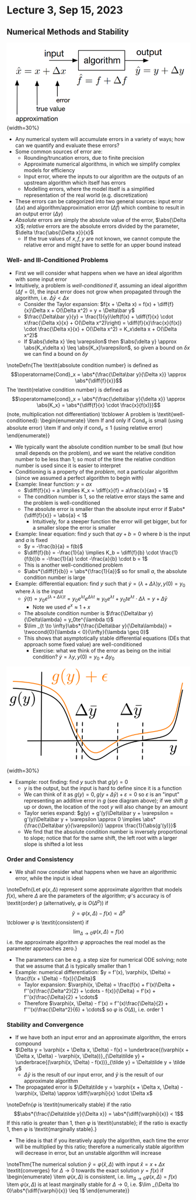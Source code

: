 # Lecture 3, Sep 15, 2023

## Numerical Methods and Stability

![Model of errors in a numerical algorithm.](imgs/lec3_1.png){width=30%}

* Any numerical system will accumulate errors in a variety of ways; how can we quantify and evaluate these errors?
* Some common sources of error are:
	* Rounding/truncation errors, due to finite precision
	* Approximate numerical algorithms, in which we simplify complex models for efficiency
	* Input error, where the inputs to our algorithm are the outputs of an upstream algorithm which itself has errors
	* Modelling errors, where the model itself is a simplified representation of the real world (e.g. discretization)
* These errors can be categorized into two general sources: input error ($\Delta x$) and algorithm/approximation error ($\Delta f$) which combine to result in an output error ($\Delta y$)
* *Absolute* errors are simply the absolute value of the error, $\abs{\Delta x}$; *relative* errors are the absolute errors divided by the parameter, $\delta \frac{\abs{\Delta x}}{x}$
	* If the true values of $x, f, y$ are not known, we cannot compute the relative error and might have to settle for an upper bound instead

### Well- and Ill-Conditioned Problems

* First we will consider what happens when we have an ideal algorithm with some input error
* Intuitively, a problem is *well-conditioned* if, assuming an ideal algorithm ($\Delta f = 0$), the input error does not grow when propagated through the algorithm, i.e. $\Delta\bar y < \Delta x$
	* Consider the Taylor expansion: $f(x + \Delta x) = f(x) + \diff{f}{x}\Delta x + O(\Delta x^2) = y + \Delta\bar y$
	* $\frac{\Delta\bar y}{y} = \frac{1}{y}\left(f(x) + \diff{f}{x} \cdot x\frac{\Delta x}{x} + O(\Delta x^2)\right) = \diff{f}{x}\frac{x}{f(x)} \cdot \frac{\Delta x}{x} + O(\Delta x^2) = K_x\delta x + O(\Delta x^2)$
	* If $\abs{\delta x} \leq \varepsilon$ then $\abs{\delta y} \approx \abs{K_x\delta x} \leq \abs{K_x}\varepsilon$, so given a bound on $\delta x$ we can find a bound on $\delta y$

\noteDefn{The \textit{absolute condition number} is defined as $$\operatorname{Cond}_x = \abs*{\frac{\Delta\bar y}{\Delta x}} \approx \abs*{\diff{f}{x}}$$
The \textit{relative condition number} is defined as $$\operatorname{cond}_x = \abs*{\frac{\delta\bar y}{\delta x}} \approx \abs{K_x} = \abs*{\diff{f}{x} \cdot \frac{x}{f(x)}}$$
(note, multiplication not differentiation)
\tcblower
A problem is \textit{well-conditioned}:
\begin{enumerate}
	\item If and only if $\operatorname{Cond}_x$ is small (using absolute error)
	\item If and only if $\operatorname{cond}_x \leq 1$ (using relative error)
\end{enumerate}}

* We typically want the absolute condition number to be small (but how small depends on the problem), and we want the relative condition number to be less than 1; so most of the time the relative condition number is used since it is easier to interpret
* Conditioning is a property of the *problem*, not a particular algorithm (since we assumed a perfect algorithm to begin with)
* Example: linear function: $y = ax$
	* $\diff{f}{x} = a \implies K_x = \diff{x}{f} = a\frac{x}{ax} = 1$
	* The condition number is 1, so the relative error stays the same and the problem is well-conditioned
	* The absolute error is smaller than the absolute input error if $\abs*{\diff{f}{x}} = \abs{a} < 1$
		* Intuitively, for a steeper function the error will get bigger, but for a smaller slope the error is smaller
* Example: linear equation: find $y$ such that $ay + b = 0$ where $b$ is the input and $a$ is fixed
	* $y = -\frac{b}{a} = f(b)$
	* $\diff{f}{b} = -\frac{1}{a} \implies K_b = \diff{f}{b} \cdot \frac{1}{f(b)}b = -\frac{1}{a} \cdot -\frac{a}{b} \cdot b = 1$
	* This is another well-conditioned problem
	* $\abs*{\diff{f}{b}} = \abs*{\frac{1}{a}}$ so for small $a$, the absolute condition number is large
* Example: differential equation: find $y$ such that $\dot y = (\lambda + \Delta\lambda)y, y(0) = y_0$ where $\lambda$ is the input
	* $\hat y(t) = y_0e^{(\lambda + \Delta\lambda)t} = y_0e^{\lambda t}e^{\Delta\lambda t} \approx y_0e^{\lambda t} + y_0te^{\lambda t} \cdot \Delta\lambda = y + \Delta\bar y$
		* Note we used $e^x \approx 1 + x$
	* The absolute condition number is $\frac{\Delta\bar y}{\Delta\lambda} = y_0te^{\lambda t}$
	* $\lim _{t \to \infty}\abs*{\frac{\Delta\bar y}{\Delta\lambda}} = \twocond{0}{\lambda < 0}{\infty}{\lambda \geq 0}$
	* This shows that asymptotically stable differential equations (DEs that approach some fixed value) are well-conditioned
		* Exercise: what we think of the error as being on the initial condition? $\dot y = \lambda y, y(0) = y_0 + \Delta y_0$

![Representation of error in root finding.](imgs/lec3_2.png){width=30%}

* Example: root finding: find $y$ such that $g(y) = 0$
	* $y$ is the output, but the input is hard to define since it is a function
	* We can think of it as $g(y) = 0, g(y + \Delta\bar y) + \varepsilon = 0$ so $\varepsilon$ is an "input" representing an additive error in $g$ (see diagram above); if we shift $g$ up or down, the location of the root $y$ will also change by an amount
	* Taylor series expand: $g(y) + g'(y)\Delta\bar y + \varepsilon = g'(y)\Delta\bar y + \varepsilon \approx 0 \implies \abs*{\frac{\Delta\bar y}{\varepsilon}} \approx \frac{1}{\abs{g'(y)}}$
	* We find that the absolute condition number is inversely proportional to slope; notice that for the same shift, the left root with a larger slope is shifted a lot less

### Order and Consistency

* We shall now consider what happens when we have an algorithmic error, while the input is ideal

\noteDefn{Let $\varphi(x, \Delta)$ represent some approximate algorithm that models $f(x)$, where $\Delta$ are the parameters of the algorithm; $\varphi$'s accuracy is of \textit{order} $p$ (alternatively, $\varphi$ is $O(\Delta^p)$) if $$\tilde y = \varphi(x, \Delta) - f(x) \propto \Delta^p$$
\tcblower
$\varphi$ is \textit{consistent} if $$\lim _{\Delta \to 0} \varphi(x, \Delta) = f(x)$$ i.e. the approximate algorithm $\varphi$ approaches the real model as the parameter approaches zero.}

* The parameters can be e.g. a step size for numerical ODE solving; note that we assume that $\Delta$ is typically smaller than 1
* Example: numerical differentiation: $y = f'(x), \varphi(x, \Delta) = \frac{f(x + \Delta) - f(x)}{\Delta}$
	* Taylor expansion: $\varphi(x, \Delta) = \frac{f(x) + f'(x)\Delta + f''(x)\frac{\Delta^2}{2} + \cdots - f(x)}{\Delta} = f'(x) + f''(x)\frac{\Delta}{2} + \cdots$
	* Therefore $\varphi(x, \Delta) - f'(x) = f''(x)\frac{\Delta}{2} + f'''(x)\frac{\Delta^2}{6} + \cdots$ so $\varphi$ is $O(\Delta)$, i.e. order 1

### Stability and Convergence

* If we have both an input error and an approximate algorithm, the errors compound
* $\Delta y = \varphi(x + \Delta x, \Delta) - f(x) = \underbrace{(\varphi(x + \Delta x, \Delta) - \varphi(x, \Delta))}_{\Delta\tilde y} + \underbrace{(\varphi(x, \Delta) - f(x))}_{\tilde y} = \Delta\tilde y + \tilde y$
	* $\Delta\tilde y$ is the result of our input error, and $\tilde y$ is the result of our approximate algorithm
* The propagated error is $\Delta\tilde y = \varphi(x + \Delta x, \Delta) - \varphi(x, \Delta) \approx \diff{\varphi}{x} \cdot \Delta x$

\noteDefn{$\varphi$ is \textit{numerically stable} if the ratio $$\abs*{\frac{\Delta\tilde y}{\Delta x}} = \abs*{\diff{\varphi}{x}} < 1$$ If this ratio is greater than 1, then $\varphi$ is \textit{unstable}; if the ratio is exactly 1, then $\varphi$ is \textit{marginally stable}.}

* The idea is that if you iteratively apply the algorithm, each time the error will be multiplied by this ratio; therefore a numerically stable algorithm will decrease in error, but an unstable algorithm will increase

\noteThm{The numerical solution $\hat y = \varphi(\hat x, \Delta)$ with input $\hat x = x + \Delta x$ \textit{converges} for $\Delta \to 0$ towards the exact solution $y = f(x)$ if
\begin{enumerate}
	\item $\varphi(x, \Delta)$ is consistent, i.e. $\lim _{\Delta \to 0} \varphi(x, \Delta) = f(x)$
	\item $\varphi(x, \Delta)$ is at least marginally stable for $\Delta \to 0$, i.e. $\lim _{\Delta \to 0}\abs*{\diff{\varphi}{x}} \leq 1$
\end{enumerate}}

